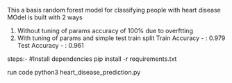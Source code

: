 This a basis random forest model for classifying people with heart disease
MOdel is built with 2 ways 
1. Without tuning of params accuracy of  100% due to overftting 
2. With tuning of params and simple test train split Train Accuracy - : 0.979 Test Accuracy - : 0.961 



steps:-
#Install dependencies
pip install -r requirements.txt

run code
python3 heart_disease_prediction.py